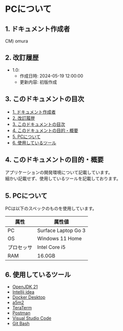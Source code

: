 # PCについて

## 1. ドキュメント作成者

CM) omura

## 2. 改訂履歴

- 1.0:
  - 作成日時: 2024-05-19 12:00:00
  - 更新内容: 初版作成

## 3. このドキュメントの目次

- [1. ドキュメント作成者](#1-ドキュメント作成者)
- [2. 改訂履歴](#2-改訂履歴)
- [3. このドキュメントの目次](#3-このドキュメントの目次)
- [4. このドキュメントの目的・概要](#4-このドキュメントの目的概要)
- [5. PCについて](#5-PCについて)
- [6. 使用しているツール](#6-使用しているツール)

## 4. このドキュメントの目的・概要

アプリケーションの開発環境について記載しています。<br />
細かい記載せず、使用しているツールを記載しております。

## 5. PCについて

PCは以下のスペックのものを使用しています。

属性       |属性値
-----------|----------
PC         |Surface Laptop Go 3
OS         |Windows 11 Home
プロセッサ  |Intel Core i5
RAM        |16.0GB

## 6. 使用しているツール
- [OpenJDK 21](https://jdk.java.net/archive/)
- [Intellij idea](https://www.jetbrains.com/ja-jp/idea/)
- [Docker Desktop](https://docs.docker.jp/desktop/index.html)
- [a5m2](https://a5m2.mmatsubara.com/)
- [TeraTerm](https://teratermproject.github.io/)
- [Postman](https://www.postman.com/)
- [Visual Studio Code](https://code.visualstudio.com/)
- [Git Bash](https://gitforwindows.org/)
